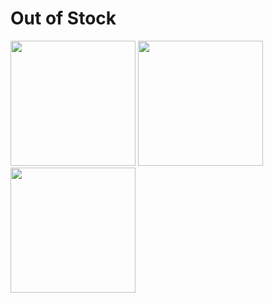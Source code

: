 # Out of Stock




 <img src="https://user-images.githubusercontent.com/118456066/229064869-fd6d2d59-0390-49cc-b5c0-77e9debba813.jpg" width="200px">          <img src="https://user-images.githubusercontent.com/118456066/229064886-c494b256-2513-4211-bb16-7f3a985c4788.jpg" width="200px">          <img src="https://user-images.githubusercontent.com/118456066/229064903-f2d59201-0efe-4110-bc01-546d09e27e96.jpg" width="200px">
